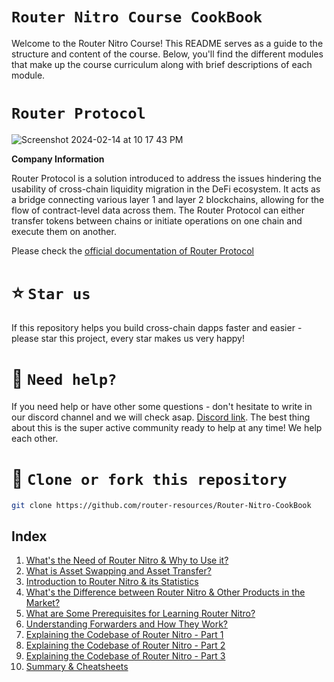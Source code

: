 # `Router Nitro Course CookBook`

Welcome to the Router Nitro Course! This README serves as a guide to the structure and content of the course. Below, you'll find the different modules that make up the course curriculum along with brief descriptions of each module.

# `Router Protocol`

![Screenshot 2024-02-14 at 10 17 43 PM](https://github.com/ShivankK26/Router-Nitro-CookBook/assets/115289871/5e0487c0-8170-4a74-ad60-90c91a57e8a8)

**Company Information**

Router Protocol is a solution introduced to address the issues hindering the usability of cross-chain liquidity migration in the DeFi ecosystem. It acts as a bridge connecting various layer 1 and layer 2 blockchains, allowing for the flow of contract-level data across them. The Router Protocol can either transfer tokens between chains or initiate operations on one chain and execute them on another.

Please check the [official documentation of Router Protocol](https://www.routerprotocol.com/)

# ⭐️ `Star us`

If this repository helps you build cross-chain dapps faster and easier - please star this project, every star makes us very happy!

# 🤝 `Need help?`

If you need help or have other some questions - don't hesitate to write in our discord channel and we will check asap. [Discord link](https://discord.gg/xvx2pFu9). The best thing about this is the super active community ready to help at any time! We help each other.

# 🤝 `Clone or fork this repository`

```sh
git clone https://github.com/router-resources/Router-Nitro-CookBook
```

## Index

1. [What's the Need of Router Nitro & Why to Use it?](#1-need-of-nitro--why-to-use-nitro)
2. [What is Asset Swapping and Asset Transfer?](#2-asset-swapping-and-asset-transfer)
3. [Introduction to Router Nitro & its Statistics](#3-introduction-to-nitro--statistics-of-nitro)
4. [What's the Difference between Router Nitro & Other Products in the Market?](#5-differences-between-nitro--other-products-why-nitro-is-the-best)
5. [What are Some Prerequisites for Learning Router Nitro?](#7-prerequisites-for-nitro)
6. [Understanding Forwarders and How They Work?](#6-understanding-forwarders-and-how-they-work)
7. [Explaining the Codebase of Router Nitro - Part 1](#9-explaining-the-codebase---part-1)
8. [Explaining the Codebase of Router Nitro - Part 2](#10-explaining-the-codebase---part-2)
9. [Explaining the Codebase of Router Nitro - Part 3](#11-explaining-the-codebase---part-3)
10. [Summary & Cheatsheets](#12-summary--cheatsheets)







